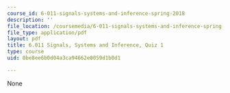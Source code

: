 ```yaml
---
course_id: 6-011-signals-systems-and-inference-spring-2018
description: ''
file_location: /coursemedia/6-011-signals-systems-and-inference-spring-2018/0be8ee6b0d04a3ca94662e0059d1b0d1_MIT6_011S18quiz1.pdf
file_type: application/pdf
layout: pdf
title: 6.011 Signals, Systems and Inference, Quiz 1
type: course
uid: 0be8ee6b0d04a3ca94662e0059d1b0d1

---
```

None